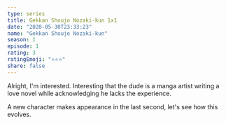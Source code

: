```yaml
---
type: series
title: Gekkan Shoujo Nozaki-kun 1x1
date: "2020-05-30T23:33:23"
name: "Gekkan Shoujo Nozaki-kun"
season: 1
episode: 1
rating: 3
ratingEmoji: "⭐️⭐️⭐️"
share: false
---
```


Alright, I'm interested. Interesting that the dude is a manga artist writing a love novel while acknowledging he lacks the experience.

A new character makes appearance in the last second, let's see how this evolves.
